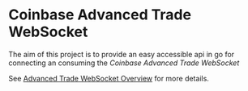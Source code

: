 # Coinbase Advanced Trade WebSocket

The aim of this project is to provide an easy accessible api in go 
for connecting an consuming the *Coinbase Advanced Trade WebSocket* 

See [Advanced Trade WebSocket Overview](https://docs.cloud.coinbase.com/advanced-trade-api/docs/ws-overview) for more details.
